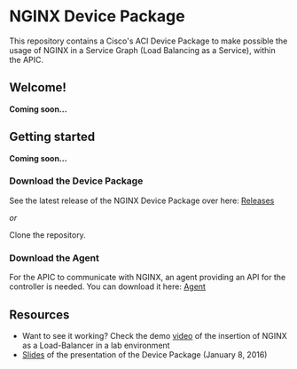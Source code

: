 # NGINX Device Package
This repository contains a Cisco's ACI Device Package to make possible the usage of NGINX in a Service Graph (Load Balancing as a Service), within the APIC.

## Welcome!
**Coming soon...**

## Getting started
**Coming soon...**

### Download the Device Package
See the latest release of the NGINX Device Package over here: [Releases](https://github.com/FServais/NGINX-Device-Package/releases)

*or*

Clone the repository.

### Download the Agent
For the APIC to communicate with NGINX, an agent providing an API for the controller is needed. You can download it here: [Agent](https://github.com/FServais/NGINX-Agent)

## Resources
- Want to see it working? Check the demo [video](https://www.youtube.com/watch?v=eLiydsFUOYc) of the insertion of NGINX as a Load-Balancer in a lab environment
- [Slides](http://fr.slideshare.net/FabriceServais/development-of-a-cisco-aci-device-package-for-nginx-as-a-loadbalancer) of the presentation of the Device Package (January 8, 2016)
